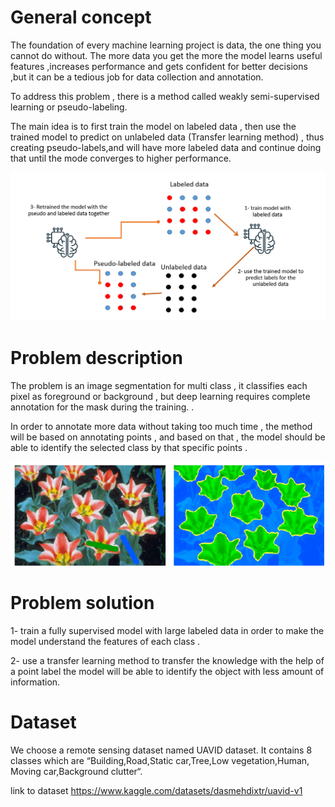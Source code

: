 # General concept 

The foundation of every machine learning project is data, the one thing you cannot do without.
The more data you get the more the model learns useful features ,increases performance and gets confident for better decisions ,but it can be a tedious job for data collection and annotation. 

To address this problem , there is a method called weakly semi-supervised learning or pseudo-labeling.

The main idea is to first train the model on labeled data , then use the trained model to predict on unlabeled data (Transfer learning method) , thus creating pseudo-labels,and will have more labeled data and continue doing that until the mode converges to higher performance.

![image alt](https://github.com/bensalahhoussam/weakly_supervised_learning_image_segmentation/blob/23507110928d1cdbbd0239f802389d7aa181aad3/images/img_1.png)

# Problem description 

The problem is an image segmentation for multi class , it classifies each pixel as foreground or background , but deep learning requires complete annotation for the mask during the training. .

In order to annotate more data  without taking too much time , the method will be based on annotating points , and based on that , the model should be able to identify the selected class by that specific points .

![image alt](https://github.com/bensalahhoussam/weakly_supervised_learning_image_segmentation/blob/5541ff330fedb6d5b5adeb143a2bf3c1873d2241/images/img.png)


# Problem solution

1- train a fully supervised model with large labeled data in order to make the model understand the features of each class .

2- use a transfer learning method to transfer the knowledge with the help of a point label the model will be able to identify the object with less amount of information. 




# Dataset 

We choose a remote sensing dataset named UAVID dataset.
It contains 8 classes which are  “Building,Road,Static car,Tree,Low vegetation,Human,
Moving car,Background clutter“.

link to dataset https://www.kaggle.com/datasets/dasmehdixtr/uavid-v1

